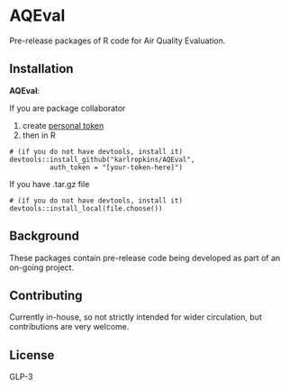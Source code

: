 # AQEval

Pre-release packages of R code for Air Quality Evaluation.

## Installation

**AQEval**:

If you are package collaborator

1. create [personal token](https://help.github.com/en/github/authenticating-to-github/creating-a-personal-access-token-for-the-command-line)
2. then in R 

```{r, eval=FALSE}
# (if you do not have devtools, install it) 
devtools::install_github("karlropkins/AQEval", 
          auth_token = "[your-token-here]") 
```

If you have .tar.gz file

```{r, eval=FALSE}
# (if you do not have devtools, install it)
devtools::install_local(file.choose())
```

## Background
These packages contain pre-release code being developed as part 
of an on-going project.

## Contributing
Currently in-house, so not strictly intended for wider circulation, 
but contributions are very welcome.

## License
GLP-3 
